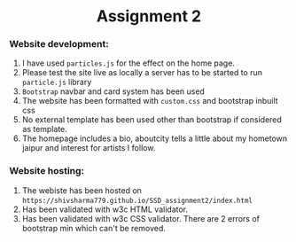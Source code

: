 # <center> Assignment 2 </center>

### Website development:

1. I have used `particles.js` for the effect on the home page.
2. Please test the site live as locally a server has to be started to run `particle.js` library
3. `Bootstrap` navbar and card system has been used
4. The website has been formatted with `custom.css` and bootstrap inbuilt css
5. No external template has been used other than bootstrap if considered as template.
6. The homepage includes a bio, aboutcity tells a little about my hometown jaipur and interest for artists I follow.
   <br>

### Website hosting:

1. The webiste has been hosted on `https://shivsharma779.github.io/SSD_assignment2/index.html`
2. Has been validated with w3c HTML validator.
3. Has been validated with w3c CSS validator. There are 2 errors of bootstrap min which can't be removed.
